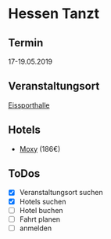 # Hessen Tanzt

## Termin

17-19.05.2019

## Veranstaltungsort

[Eissporthalle](https://goo.gl/maps/ArtZE7fjbgS2)

## Hotels

- [Moxy](http://www.booking.com/Share-5bE0mK) (186€)

## ToDos

- [X] Veranstaltungsort suchen
- [X] Hotels suchen
- [ ] Hotel buchen
- [ ] Fahrt planen
- [ ] anmelden
